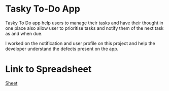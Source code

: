 # Tasky To-Do App

Tasky To Do app help users to manage their tasks and have their thought in one place also allow user to prioritise tasks and notify them of the next task as and when due. 

I worked on the notification and user profile on this project and help the developer understand the defects present on the app.

# Link to Spreadsheet

[Sheet](https://docs.google.com/spreadsheets/d/1_v32XSEyvUaN-CK2hKJHNWQO5Qi65tCu-rFCqPf3aik/edit?usp=drivesdk)
